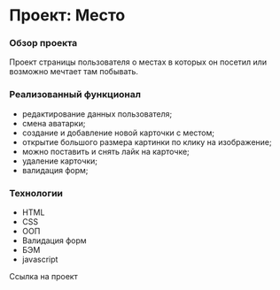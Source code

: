 # Проект: Место

### Обзор проекта
Проект страницы пользователя о местах в которых он посетил или возможно мечтает там побывать.

### Реализованный функционал
* редактирование данных пользователя;
* смена аватарки;
* создание и добавление новой карточки с местом;
* открытие большого размера картинки по клику на изображение;
* можно поставить и снять лайк на карточке;
* удаление карточки;
* валидация форм;

### Технологии
* HTML
* CSS
* ООП
* Валидация форм
* БЭМ
* javascript

<a href="https://olesya090585.github.io/mesto/" style="text-decoration: none;" target="_blank">Ссылка на проект</a>
